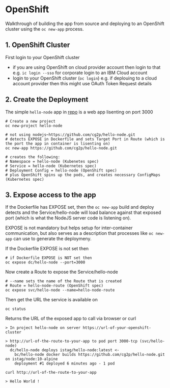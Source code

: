 # OpenShift
Walkthrough of building the app from source and deploying to an OpenShift cluster using the `oc new-app` process.

## 1. OpenShift Cluster
First login to your OpenShift cluster
- if you are using OpenShift on cloud provider account then login to that e.g. `ic login --sso` for corporate login to an IBM Cloud account
- login to your OpenShift cluster (`oc login`) e.g. if deplouing to a cloud account provider then this might use OAuth Token Request details

## 2. Create the Deployment
The simple `hello-node` app in [repo](https://github.com/cg2p/hello-node) is a web app lisenting on port 3000 
```
# Create a new project
oc new-project hello-node

# not using nodejs~https://github.com/cg2p/hello-node.git
# detects EXPOSE in Dockerfile and sets Target Port in Route (which is the port the app in container is lisenting on)
oc new-app https://github.com/cg2p/hello-node.git

# creates the following:
# Namespace = hello-node (Kubenetes spec)
# Service = hello-node (Kubernetes spec)
# Deployment Config = hello-node (OpenShift spec)
# plus OpenShift spins up the pods, and creates necessary ConfigMaps (Kubernetes spec)
```

## 3. Expose access to the app
If the Dockerfile has EXPOSE set, then the `oc new-app` build and deploy detects and the Service/hello-node will load balance against that exposed port (which is what the NodeJS server code is listening on).

EXPOSE is not mandatory but helps setup for inter-container communication, but also serves as a description that processes like `oc new-app` can use to generate the deploymeny.

If the Dockerfile EXPOSE is not set then
```
# if Dockerfile EXPOSE is NOT set then
oc expose dc/hello-node --port=3000
```

Now create a Route to expose the Service/hello-node
```
# --name sets the name of the Route that is created
# Route = hello-node-route (OpenShift spec)
oc expose svc/hello-node --name=hello-node-route 
```

Then get the URL the service is available on
```
oc status 
```

Returns the URL of the exposed app to call via browser or curl
```
> In project hello-node on server https://url-of-your-openshift-cluster

> http://url-of-the-route-to-your-app to pod port 3000-tcp (svc/hello-node)
  dc/hello-node deploys istag/hello-node:latest <-
    bc/hello-node docker builds https://github.com/cg2p/hello-node.git on istag/node:10-alpine 
    deployment #1 deployed 6 minutes ago - 1 pod

curl http://url-of-the-route-to-your-app 

> Hello World !
```